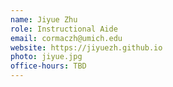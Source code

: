 ```yaml
---
name: Jiyue Zhu
role: Instructional Aide
email: cormaczh@umich.edu
website: https://jiyuezh.github.io
photo: jiyue.jpg
office-hours: TBD
---
```

